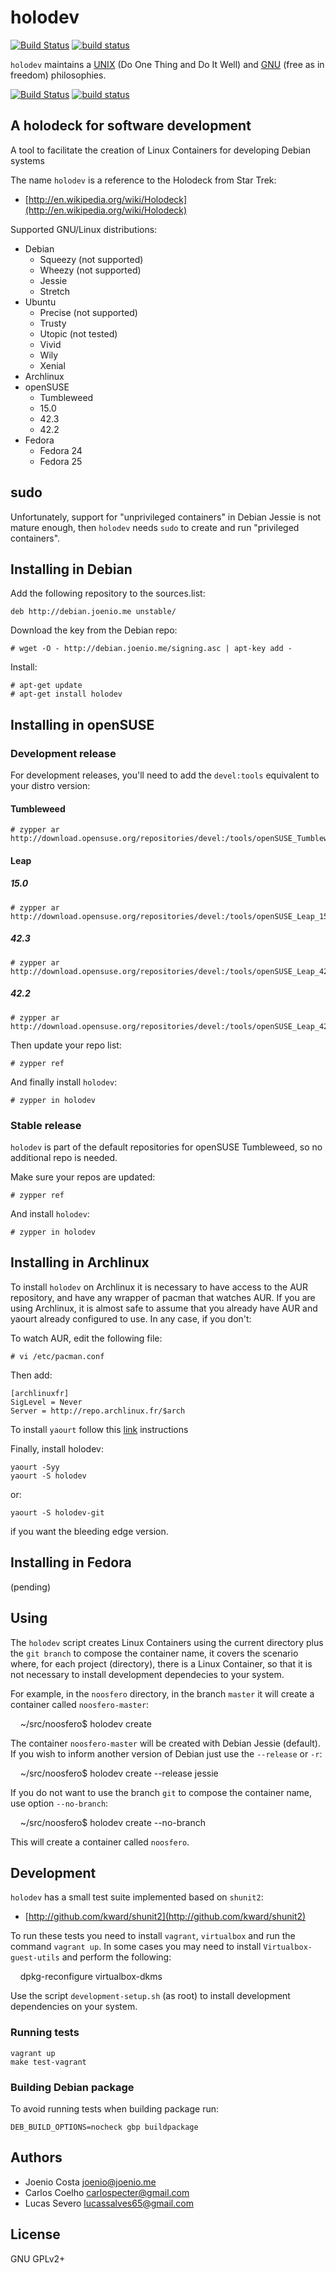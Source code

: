 # holodev

[![Build Status](https://travis-ci.org/joenio/holodev.svg?branch=master)](https://travis-ci.org/joenio/holodev)
[![build status](https://gitlab.com/lappis/holodev/badges/master/build.svg)](https://gitlab.com/lappis/holodev/commits/master)

`holodev` maintains a [UNIX][unix] (Do One Thing and Do It Well) and [GNU][gnu]
(free as in freedom) philosophies.

[![Build Status](https://travis-ci.org/lappis-tools/holodev.svg?branch=master)](https://travis-ci.org/lappis-tools/holodev)
[![build status](https://gitlab.com/lappis/holodev/badges/master/build.svg)](https://gitlab.com/lappis/holodev/commits/master)

## A holodeck for software development

A tool to facilitate the creation of Linux Containers for developing Debian systems

The name `holodev` is a reference to the Holodeck from Star Trek:

* [http://en.wikipedia.org/wiki/Holodeck](http://en.wikipedia.org/wiki/Holodeck)

Supported GNU/Linux distributions:

* Debian
  * Squeezy (not supported)
  * Wheezy (not supported)
  * Jessie
  * Stretch
* Ubuntu
  * Precise (not supported)
  * Trusty
  * Utopic (not tested)
  * Vivid
  * Wily
  * Xenial
* Archlinux
* openSUSE
  * Tumbleweed
  * 15.0
  * 42.3
  * 42.2
* Fedora
  * Fedora 24
  * Fedora 25

## sudo

Unfortunately, support for "unprivileged containers" in Debian Jessie is not mature enough, then `holodev` needs `sudo` to create and run "privileged containers".

## Installing in Debian

Add the following repository to the sources.list:

    deb http://debian.joenio.me unstable/

Download the key from the Debian repo:

    # wget -O - http://debian.joenio.me/signing.asc | apt-key add -

Install:

    # apt-get update
    # apt-get install holodev

## Installing in openSUSE

### Development release

For development releases, you'll need to add the `devel:tools` equivalent to your distro version:

#### Tumbleweed

    # zypper ar http://download.opensuse.org/repositories/devel:/tools/openSUSE_Tumbleweed/devel:tools.repo

#### Leap

##### 15.0

    # zypper ar http://download.opensuse.org/repositories/devel:/tools/openSUSE_Leap_15.0/devel:tools.repo

##### 42.3

    # zypper ar http://download.opensuse.org/repositories/devel:/tools/openSUSE_Leap_42.3/devel:tools.repo

##### 42.2

    # zypper ar http://download.opensuse.org/repositories/devel:/tools/openSUSE_Leap_42.2/devel:tools.repo

Then update your repo list:

    # zypper ref

And finally install `holodev`:

    # zypper in holodev

### Stable release

`holodev` is part of the default repositories for openSUSE Tumbleweed, so no additional repo is needed.

Make sure your repos are updated:

    # zypper ref

And install `holodev`:

    # zypper in holodev

## Installing in Archlinux

To install `holodev` on Archlinux it is necessary to have access to the AUR repository, and have any wrapper of pacman that watches AUR. If you are using Archlinux, it is almost safe to assume that you already have AUR and yaourt already configured to use. In any case, if you don't:

To watch AUR, edit the following file:

    # vi /etc/pacman.conf

Then add:

    [archlinuxfr]
    SigLevel = Never
    Server = http://repo.archlinux.fr/$arch

To install `yaourt` follow this [link](https://archlinux.fr/yaourt-en) instructions

Finally, install holodev:

    yaourt -Syy
    yaourt -S holodev

or:

    yaourt -S holodev-git

if you want the bleeding edge version.

## Installing in Fedora

(pending)

## Using

The `holodev` script creates Linux Containers using the current directory plus the `git branch` to compose the container name, it covers the scenario where, for each project (directory), there is a Linux Container, so that it is not necessary to install development dependecies to your system.

For example, in the `noosfero` directory, in the branch `master` it will create a container called `noosfero-master`:

    ~/src/noosfero$ holodev create

The container `noosfero-master` will be created with Debian Jessie (default). If you wish to inform another version of Debian just use the `--release` or `-r`:

    ~/src/noosfero$ holodev create --release jessie

If you do not want to use the branch `git` to compose the container name, use option `--no-branch`:

    ~/src/noosfero$ holodev create --no-branch

This will create a container called `noosfero`.

## Development

`holodev` has a small test suite implemented based on `shunit2`:

* [http://github.com/kward/shunit2](http://github.com/kward/shunit2)

To run these tests you need to install `vagrant`, `virtualbox` and run the command `vagrant up`. In some cases you may need to install `Virtualbox-guest-utils` and perform the following:

    dpkg-reconfigure virtualbox-dkms

Use the script `development-setup.sh` (as root) to install development dependencies on your system.

### Running tests

    vagrant up
    make test-vagrant

### Building Debian package

To avoid running tests when building package run:

    DEB_BUILD_OPTIONS=nocheck gbp buildpackage

## Authors

* Joenio Costa <joenio@joenio.me>
* Carlos Coelho <carlospecter@gmail.com>
* Lucas Severo <lucassalves65@gmail.com>

## License

GNU GPLv2+

[unix]: https://en.wikipedia.org/wiki/Unix_philosophy#Do_One_Thing_and_Do_It_Well
[gnu]: https://www.gnu.org/philosophy/

